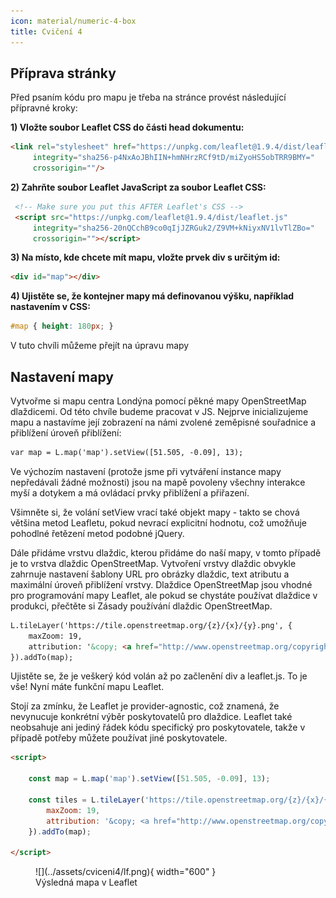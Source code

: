 ```yaml
---
icon: material/numeric-4-box
title: Cvičení 4
---
```


## Příprava stránky

Před psaním kódu pro mapu je třeba na stránce provést následující přípravné kroky:

**1) Vložte soubor Leaflet CSS do části head dokumentu:**

```html
<link rel="stylesheet" href="https://unpkg.com/leaflet@1.9.4/dist/leaflet.css"
     integrity="sha256-p4NxAoJBhIIN+hmNHrzRCf9tD/miZyoHS5obTRR9BMY="
     crossorigin=""/>
```

**2) Zahrňte soubor Leaflet JavaScript za soubor Leaflet CSS:**

```html
 <!-- Make sure you put this AFTER Leaflet's CSS -->
 <script src="https://unpkg.com/leaflet@1.9.4/dist/leaflet.js"
     integrity="sha256-20nQCchB9co0qIjJZRGuk2/Z9VM+kNiyxNV1lvTlZBo="
     crossorigin=""></script>
```


**3) Na místo, kde chcete mít mapu, vložte prvek div s určitým id:**

```html
<div id="map"></div>
```

**4) Ujistěte se, že kontejner mapy má definovanou výšku, například nastavením v CSS:**

```css
#map { height: 180px; }
```

V tuto chvíli můžeme přejít na úpravu mapy

## Nastavení mapy

Vytvořme si mapu centra Londýna pomocí pěkné mapy OpenStreetMap dlaždicemi. Od této chvíle budeme pracovat v JS. Nejprve inicializujeme mapu a nastavíme její zobrazení na námi zvolené zeměpisné souřadnice a přiblížení úroveň přiblížení:

```html
var map = L.map('map').setView([51.505, -0.09], 13);
```

Ve výchozím nastavení (protože jsme při vytváření instance mapy nepředávali žádné možnosti) jsou na mapě povoleny všechny interakce myší a dotykem a má ovládací prvky přiblížení a přiřazení.

Všimněte si, že volání setView vrací také objekt mapy - takto se chová většina metod Leafletu, pokud nevrací explicitní hodnotu, což umožňuje pohodlné řetězení metod podobné jQuery.

Dále přidáme vrstvu dlaždic, kterou přidáme do naší mapy, v tomto případě je to vrstva dlaždic OpenStreetMap. Vytvoření vrstvy dlaždic obvykle zahrnuje nastavení šablony URL pro obrázky dlaždic, text atributu a maximální úroveň přiblížení vrstvy. Dlaždice OpenStreetMap jsou vhodné pro programování mapy Leaflet, ale pokud se chystáte používat dlaždice v produkci, přečtěte si Zásady používání dlaždic OpenStreetMap.

```html
L.tileLayer('https://tile.openstreetmap.org/{z}/{x}/{y}.png', {
    maxZoom: 19,
    attribution: '&copy; <a href="http://www.openstreetmap.org/copyright">OpenStreetMap</a>'
}).addTo(map);
```

Ujistěte se, že je veškerý kód volán až po začlenění div a leaflet.js. To je vše! Nyní máte funkční mapu Leaflet.

Stojí za zmínku, že Leaflet je provider-agnostic, což znamená, že nevynucuje konkrétní výběr poskytovatelů pro dlaždice. Leaflet také neobsahuje ani jediný řádek kódu specifický pro poskytovatele, takže v případě potřeby můžete používat jiné poskytovatele.

```html
<script>

	const map = L.map('map').setView([51.505, -0.09], 13);

	const tiles = L.tileLayer('https://tile.openstreetmap.org/{z}/{x}/{y}.png', {
		maxZoom: 19,
		attribution: '&copy; <a href="http://www.openstreetmap.org/copyright">OpenStreetMap</a>'
	}).addTo(map);

</script>
```

<figure markdown>
![](../assets/cviceni4/lf.png){ width="600" }
    <figcaption>Výsledná mapa v Leaflet</figcaption>
</figure>